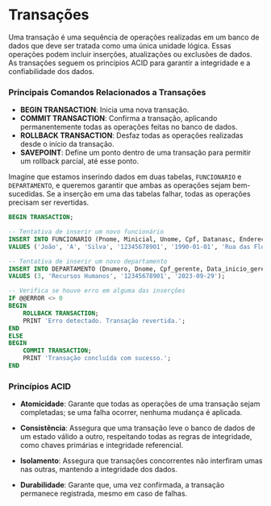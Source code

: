 # Transações

Uma transação é uma sequência de operações realizadas em um banco de dados que deve ser tratada como uma única unidade lógica. Essas operações podem incluir inserções, atualizações ou exclusões de dados. As transações seguem os princípios ACID para garantir a integridade e a confiabilidade dos dados.

### Principais Comandos Relacionados a Transações

- **BEGIN TRANSACTION**: Inicia uma nova transação.
- **COMMIT TRANSACTION**: Confirma a transação, aplicando permanentemente todas as operações feitas no banco de dados.
- **ROLLBACK TRANSACTION**: Desfaz todas as operações realizadas desde o início da transação.
- **SAVEPOINT**: Define um ponto dentro de uma transação para permitir um rollback parcial, até esse ponto.

Imagine que estamos inserindo dados em duas tabelas, `FUNCIONARIO` e `DEPARTAMENTO`, e queremos garantir que ambas as operações sejam bem-sucedidas. Se a inserção em uma das tabelas falhar, todas as operações precisam ser revertidas.

```sql
BEGIN TRANSACTION;

-- Tentativa de inserir um novo funcionário
INSERT INTO FUNCIONARIO (Pnome, Minicial, Unome, Cpf, Datanasc, Endereco, Sexo, Salario, Cpf_supervisor, Dnr)
VALUES ('João', 'A', 'Silva', '12345678901', '1990-01-01', 'Rua das Flores, 123', 'M', 5000, NULL, 1);

-- Tentativa de inserir um novo departamento
INSERT INTO DEPARTAMENTO (Dnumero, Dnome, Cpf_gerente, Data_inicio_gerente)
VALUES (3, 'Recursos Humanos', '12345678901', '2023-09-29');

-- Verifica se houve erro em alguma das inserções
IF @@ERROR <> 0 
BEGIN
    ROLLBACK TRANSACTION;
    PRINT 'Erro detectado. Transação revertida.';
END
ELSE
BEGIN
    COMMIT TRANSACTION;
    PRINT 'Transação concluída com sucesso.';
END
```

### Princípios ACID

- **Atomicidade**: Garante que todas as operações de uma transação sejam completadas; se uma falha ocorrer, nenhuma mudança é aplicada.

- **Consistência**: Assegura que uma transação leve o banco de dados de um estado válido a outro, respeitando todas as regras de integridade, como chaves primárias e integridade referencial.

- **Isolamento**: Assegura que transações concorrentes não interfiram umas nas outras, mantendo a integridade dos dados.

- **Durabilidade**: Garante que, uma vez confirmada, a transação permanece registrada, mesmo em caso de falhas.
